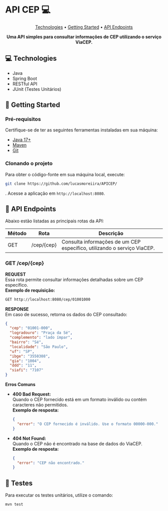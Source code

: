 # API CEP 💻

<p align="center">
 <a href="#technologies">Technologies</a> • 
 <a href="#getting-started">Getting Started</a> • 
 <a href="#routes">API Endpoints</a>
</p>

<p align="center">
    <b>Uma API simples para consultar informações de CEP utilizando o serviço ViaCEP.</b>
</p>

## 💻 Technologies

- Java
- Spring Boot
- RESTful API
- JUnit (Testes Unitários)

## 🚀 Getting Started

### Pré-requisitos

Certifique-se de ter as seguintes ferramentas instaladas em sua máquina:

- [Java 17+](https://www.oracle.com/java/technologies/javase-jdk17-downloads.html)
- [Maven](https://maven.apache.org/)
- [Git](https://git-scm.com/)

### Clonando o projeto

Para obter o código-fonte em sua máquina local, execute:

```bash
git clone https://github.com/lucasmoreiira/APICEP/
```


. Acesse a aplicação em `http://localhost:8080`.

## 📌 API Endpoints

Abaixo estão listadas as principais rotas da API:

| Método | Rota          | Descrição                                                                 |
|--------|---------------|---------------------------------------------------------------------------|
| GET    | /cep/{cep}    | Consulta informações de um CEP específico, utilizando o serviço ViaCEP.  |

### GET /cep/{cep}

**REQUEST**  
Essa rota permite consultar informações detalhadas sobre um CEP específico.  
**Exemplo de requisição:**  
```bash
GET http://localhost:8080/cep/01001000
```

**RESPONSE**  
Em caso de sucesso, retorna os dados do CEP consultado:  
```json
{
  "cep": "01001-000",
  "logradouro": "Praça da Sé",
  "complemento": "lado ímpar",
  "bairro": "Sé",
  "localidade": "São Paulo",
  "uf": "SP",
  "ibge": "3550308",
  "gia": "1004",
  "ddd": "11",
  "siafi": "7107"
}
```

**Erros Comuns**  
- **400 Bad Request:**  
  Quando o CEP fornecido está em um formato inválido ou contém caracteres não permitidos.  
  **Exemplo de resposta:**  
  ```json
  {
    "error": "O CEP fornecido é inválido. Use o formato 00000-000."
  }
  ```

- **404 Not Found:**  
  Quando o CEP não é encontrado na base de dados do ViaCEP.  
  **Exemplo de resposta:**  
  ```json
  {
    "error": "CEP não encontrado."
  }
  ```

## 🧬 Testes

Para executar os testes unitários, utilize o comando:
```bash
mvn test
